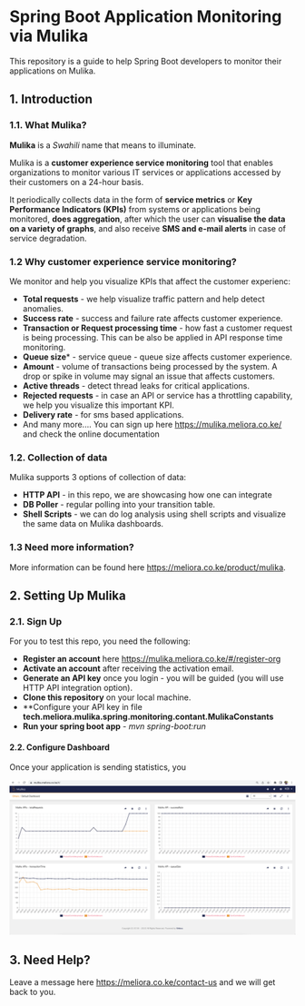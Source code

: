 # Spring Boot Application Monitoring via Mulika

This repository is a guide to help Spring Boot developers to 
monitor their applications on Mulika. 

## 1. Introduction

### 1.1. What Mulika?
**Mulika** is a _Swahili_ name that means to illuminate. 

Mulika is a **customer experience service monitoring** tool that enables organizations to monitor various IT services or applications accessed by their customers on a 24-hour basis.

It periodically collects data in the form of **service metrics** 
or **Key Performance Indicators (KPIs)** from systems or applications being monitored,
**does aggregation**, after which the user can **visualise the data on a variety of 
graphs**, and also receive **SMS and e-mail alerts** in case of service degradation.

### 1.2 Why customer experience service monitoring?
We monitor and help you visualize KPIs that affect the customer experienc: 
+ **Total requests** - we help visualize traffic pattern and help detect anomalies. 
+ **Success rate** - success and failure rate affects customer experience. 
+ **Transaction or Request processing time** - how fast a customer request is being processing. This can be also be applied in API response time monitoring. 
+ **Queue size*** - service queue - queue size affects customer experience. 
+ **Amount** - volume of transactions being processed by the system. A drop or spike in volume may signal an issue that affects customers.
+ **Active threads** - detect thread leaks for critical applications. 
+ **Rejected requests** - in case an API or service has a throttling capability, we help you visualize this important KPI. 
+ **Delivery rate** - for sms based applications. 
+ And many more.... You can sign up here https://mulika.meliora.co.ke/ and check the online documentation

### 1.2. Collection of data
Mulika supports 3 options of collection of data: 
+ **HTTP API**  - in this repo, we are showcasing how one can integrate 
+ **DB Poller** - regular polling into your transition table. 
+ **Shell Scripts** - we can do log analysis using shell scripts and visualize the same data on Mulika dashboards.

### 1.3 Need more information? 

More information can be found here https://meliora.co.ke/product/mulika. 

## 2. Setting Up Mulika

### 2.1. Sign Up 
For you to test this repo, you need the following:
+ **Register an account** here https://mulika.meliora.co.ke/#/register-org
+ **Activate an account** after receiving the activation email. 
+ **Generate an API key** once you login - you will be guided (you will use HTTP API integration option).
+ **Clone this repository** on your local machine. 
+ **Configure your API key in file **tech.meliora.mulika.spring.monitoring.contant.MulikaConstants**
+ **Run your spring boot app** - _mvn spring-boot:run_

#### 2.2. Configure Dashboard
Once your application is sending statistics, you

![image info](images/mulika-01.png)

## 3. Need Help? 

Leave a message here https://meliora.co.ke/contact-us and we will get back to you. 

